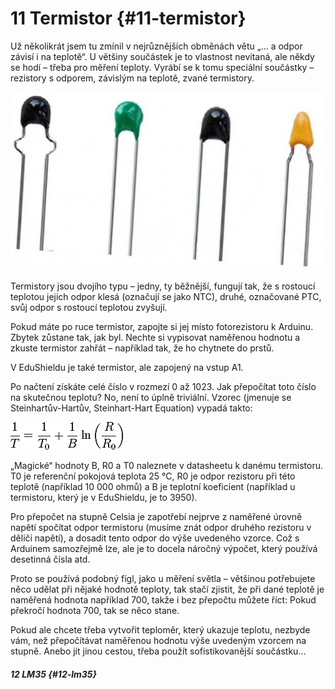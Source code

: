 # 11 Termistor {#11-termistor}

Už několikrát jsem tu zmínil v nejrůznějších obměnách větu „… a odpor závisí i na teplotě“. U většiny součástek je to vlastnost nevítaná, ale někdy se hodí – třeba pro měření teploty. Vyrábí se k tomu speciální součástky – rezistory s odporem, závislým na teplotě, zvané termistory.

![124-1.jpeg](images/00300.jpeg)

Termistory jsou dvojího typu – jedny, ty běžnější, fungují tak, že s rostoucí teplotou jejich odpor klesá (označují se jako NTC), druhé, označované PTC, svůj odpor s rostoucí teplotou zvyšují.

Pokud máte po ruce termistor, zapojte si jej místo fotorezistoru k Arduinu. Zbytek zůstane tak, jak byl. Nechte si vypisovat naměřenou hodnotu a zkuste termistor zahřát – například tak, že ho chytnete do prstů.

V EduShieldu je také termistor, ale zapojený na vstup A1.

Po načtení získáte celé číslo v rozmezí 0 až 1023\. Jak přepočítat toto číslo na skutečnou teplotu? No, není to úplně triviální. Vzorec (jmenuje se Steinhartův-Hartův, Steinhart-Hart Equation) vypadá takto:

![124-2.png](images/000310.png)

„Magické“ hodnoty B, R0 a T0 naleznete v datasheetu k danému termistoru. T0 je referenční pokojová teplota 25 °C, R0 je odpor rezistoru při této teplotě (například 10 000 ohmů) a B je teplotní koeficient (například u termistoru, který je v EduShieldu, je to 3950).

Pro přepočet na stupně Celsia je zapotřebí nejprve z naměřené úrovně napětí spočítat odpor termistoru (musíme znát odpor druhého rezistoru v děliči napětí), a dosadit tento odpor do výše uvedeného vzorce. Což s Arduinem samozřejmě lze, ale je to docela náročný výpočet, který používá desetinná čísla atd.

Proto se používá podobný fígl, jako u měření světla – většinou potřebujete něco udělat při nějaké hodnotě teploty, tak stačí zjistit, že při dané teplotě je naměřená hodnota například 700, takže i bez přepočtu můžete říct: Pokud překročí hodnota 700, tak se něco stane.

Pokud ale chcete třeba vytvořit teploměr, který ukazuje teplotu, nezbyde vám, než přepočítávat naměřenou hodnotu výše uvedeným vzorcem na stupně. Anebo jít jinou cestou, třeba použít sofistikovanější součástku…

##### 12 LM35 {#12-lm35}